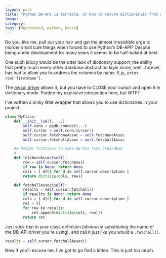 ```yaml
---
layout: post
title: "Python DB-API is terrible, or how to return dictionaries from a database query"
image:
category:
tags: [deprecated, python, hacks]
---
```

Do you, like me, pull out your hair and get the almost irresistible urge to
murder small cute things when forced to use Python's DB-API? Despite being under
development for many years it seems to be half-baked at best.

One such idiocy would be the utter lack of dictionary support, the ability that
pretty much every other database abstraction layer since, well...forever, has
had to allow you to address the columns by name. E.g., `print row['firstName']`.

The [mysql driver](http://www.kitebird.com/articles/pydbapi.html) allows it, but
you have to CLOSE your cursor and open it in dictionary mode. Pardon my explosive
interjection here, but WTF?

I've written a dinky little wrapper that allows you to use dictionaries in your
project:

``` python
class MyClass:
    def __init__(self, ...):
        self.conn = pgdb.connect(...)
        self.cursor = self.conn.cursor()
        self.cursor.fetchoneAssoc = self.fetchoneAssoc
        self.cursor.fetchallAssoc = self.fetchallAssoc

    ## helper functions to make DB-API less braindead
    #
    def fetchoneAssoc(self):
        row = self.cursor.fetchone()
        if row is None: return None
        cols = [ d[0] for d in self.cursor.description ]
        return dict(zip(cols, row))

    def fetchallAssoc(self):
        results = self.cursor.fetchall()
        if results is None: return None
        cols = [ d[0] for d in self.cursor.description ]
        ret = []
        for row in results:
            ret.append(dict(zip(cols, row)))
        return ret
```

Just stick that in your class definition (obviously substituting the name of the
DB-API driver you're using), and call it just like you would a `.fetchall()`.

``` python
results = self.cursor.fetchallAssoc()
```

Now if you'll excuse me, I've got to go find a kitten. This is just too much.
